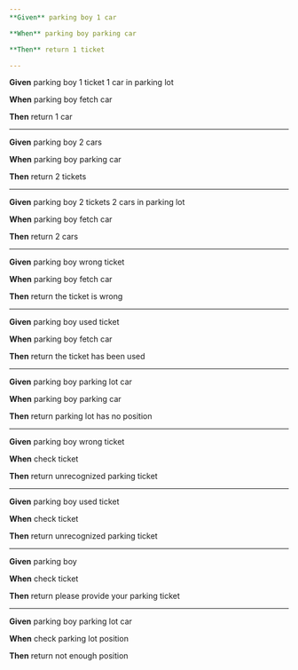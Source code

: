 ```yaml
---
**Given** parking boy 1 car

**When** parking boy parking car

**Then** return 1 ticket

---
```

**Given** parking boy 1 ticket 1 car in parking lot

**When** parking boy fetch car

**Then** return 1 car

---
**Given** parking boy 2 cars

**When** parking boy parking car

**Then** return 2 tickets

---
**Given** parking boy 2 tickets 2 cars in parking lot

**When** parking boy fetch car

**Then** return 2 cars

---
**Given** parking boy wrong ticket

**When** parking boy fetch car

**Then** return the ticket is wrong

---
**Given** parking boy used ticket

**When** parking boy fetch car

**Then** return the ticket has been used

---
**Given** parking boy parking lot car

**When** parking boy parking car

**Then** return parking lot has no position

---
**Given** parking boy wrong ticket

**When** check ticket

**Then** return unrecognized parking ticket

---
**Given** parking boy used ticket

**When** check ticket

**Then** return unrecognized parking ticket

---
**Given** parking boy

**When** check ticket

**Then** return please provide your parking ticket

---
**Given** parking boy parking lot car

**When** check parking lot position 

**Then** return not enough position